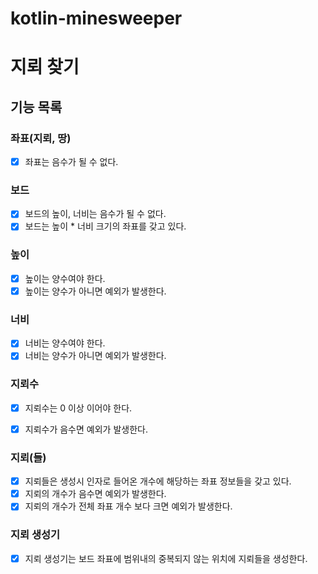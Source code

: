 # kotlin-minesweeper


# 지뢰 찾기

## 기능 목록

### 좌표(지뢰, 땅)
- [x] 좌표는 음수가 될 수 없다.

### 보드
- [x] 보드의 높이, 너비는 음수가 될 수 없다.
- [x] 보드는 높이 * 너비 크기의 좌표를 갖고 있다.

### 높이
- [x] 높이는 양수여야 한다.
- [x] 높이는 양수가 아니면 예외가 발생한다.

### 너비
- [x] 너비는 양수여야 한다.
- [x] 너비는 양수가 아니면 예외가 발생한다.

### 지뢰수
- [x] 지뢰수는 0 이상 이어야 한다.
- [x] 지뢰수가 음수면 예외가 발생한다.


### 지뢰(들)
- [x] 지뢰들은 생성시 인자로 들어온 개수에 해당하는 좌표 정보들을 갖고 있다.
- [x] 지뢰의 개수가 음수면 예외가 발생한다.
- [x] 지뢰의 개수가 전체 좌표 개수 보다 크면 예외가 발생한다.

### 지뢰 생성기
- [x] 지뢰 생성기는 보드 좌표에 범위내의 중복되지 않는 위치에 지뢰들을 생성한다.
